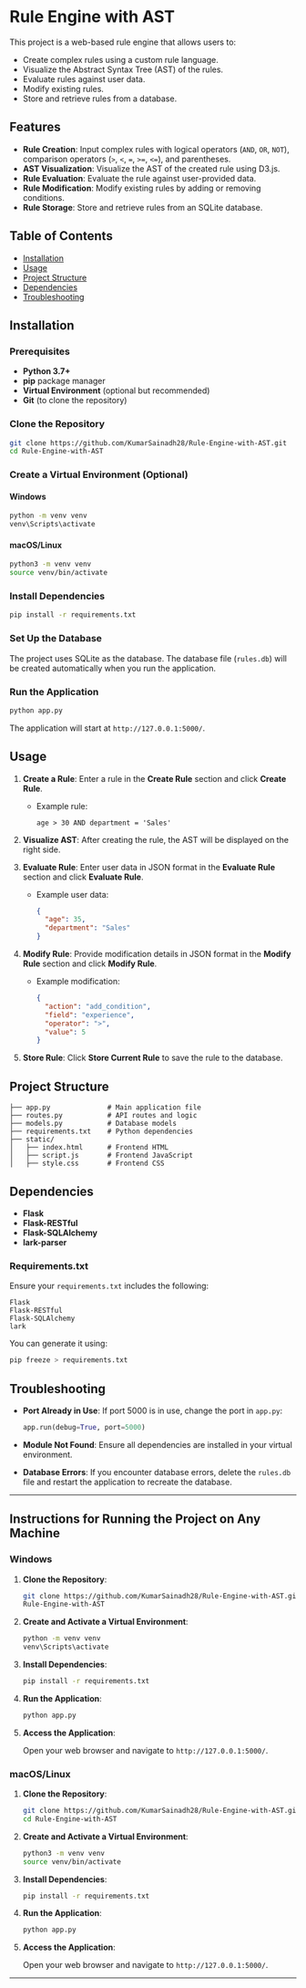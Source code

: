 # Rule Engine with AST


This project is a web-based rule engine that allows users to:

- Create complex rules using a custom rule language.
- Visualize the Abstract Syntax Tree (AST) of the rules.
- Evaluate rules against user data.
- Modify existing rules.
- Store and retrieve rules from a database.

## Features

- **Rule Creation**: Input complex rules with logical operators (`AND`, `OR`, `NOT`), comparison operators (`>`, `<`, `=`, `>=`, `<=`), and parentheses.
- **AST Visualization**: Visualize the AST of the created rule using D3.js.
- **Rule Evaluation**: Evaluate the rule against user-provided data.
- **Rule Modification**: Modify existing rules by adding or removing conditions.
- **Rule Storage**: Store and retrieve rules from an SQLite database.

## Table of Contents

- [Installation](#installation)
- [Usage](#usage)
- [Project Structure](#project-structure)
- [Dependencies](#dependencies)
- [Troubleshooting](#troubleshooting)


## Installation

### Prerequisites

- **Python 3.7+**
- **pip** package manager
- **Virtual Environment** (optional but recommended)
- **Git** (to clone the repository)

### Clone the Repository

```bash
git clone https://github.com/KumarSainadh28/Rule-Engine-with-AST.git
cd Rule-Engine-with-AST
```

### Create a Virtual Environment (Optional)

#### Windows

```bash
python -m venv venv
venv\Scripts\activate
```

#### macOS/Linux

```bash
python3 -m venv venv
source venv/bin/activate
```

### Install Dependencies

```bash
pip install -r requirements.txt
```

### Set Up the Database

The project uses SQLite as the database. The database file (`rules.db`) will be created automatically when you run the application.

### Run the Application

```bash
python app.py
```

The application will start at `http://127.0.0.1:5000/`.

## Usage

1. **Create a Rule**: Enter a rule in the **Create Rule** section and click **Create Rule**.
   - Example rule:
     ```
     age > 30 AND department = 'Sales'
     ```

2. **Visualize AST**: After creating the rule, the AST will be displayed on the right side.

3. **Evaluate Rule**: Enter user data in JSON format in the **Evaluate Rule** section and click **Evaluate Rule**.
   - Example user data:
     ```json
     {
       "age": 35,
       "department": "Sales"
     }
     ```

4. **Modify Rule**: Provide modification details in JSON format in the **Modify Rule** section and click **Modify Rule**.
   - Example modification:
     ```json
     {
       "action": "add_condition",
       "field": "experience",
       "operator": ">",
       "value": 5
     }
     ```

5. **Store Rule**: Click **Store Current Rule** to save the rule to the database.

## Project Structure

```
├── app.py              # Main application file
├── routes.py           # API routes and logic
├── models.py           # Database models
├── requirements.txt    # Python dependencies
├── static/
│   ├── index.html      # Frontend HTML
│   ├── script.js       # Frontend JavaScript
│   ├── style.css       # Frontend CSS
```

## Dependencies

- **Flask**
- **Flask-RESTful**
- **Flask-SQLAlchemy**
- **lark-parser**

### Requirements.txt

Ensure your `requirements.txt` includes the following:

```
Flask
Flask-RESTful
Flask-SQLAlchemy
lark
```

You can generate it using:

```bash
pip freeze > requirements.txt
```

## Troubleshooting

- **Port Already in Use**: If port 5000 is in use, change the port in `app.py`:

  ```python
  app.run(debug=True, port=5000)
  ```

- **Module Not Found**: Ensure all dependencies are installed in your virtual environment.

- **Database Errors**: If you encounter database errors, delete the `rules.db` file and restart the application to recreate the database.


---

## Instructions for Running the Project on Any Machine

### Windows

1. **Clone the Repository**:

   ```bash
   git clone https://github.com/KumarSainadh28/Rule-Engine-with-AST.git
   Rule-Engine-with-AST
   ```

2. **Create and Activate a Virtual Environment**:

   ```bash
   python -m venv venv
   venv\Scripts\activate
   ```

3. **Install Dependencies**:

   ```bash
   pip install -r requirements.txt
   ```

4. **Run the Application**:

   ```bash
   python app.py
   ```

5. **Access the Application**:

   Open your web browser and navigate to `http://127.0.0.1:5000/`.

### macOS/Linux

1. **Clone the Repository**:

   ```bash
   git clone https://github.com/KumarSainadh28/Rule-Engine-with-AST.git
   cd Rule-Engine-with-AST
   ```

2. **Create and Activate a Virtual Environment**:

   ```bash
   python3 -m venv venv
   source venv/bin/activate
   ```

3. **Install Dependencies**:

   ```bash
   pip install -r requirements.txt
   ```

4. **Run the Application**:

   ```bash
   python app.py
   ```

5. **Access the Application**:

   Open your web browser and navigate to `http://127.0.0.1:5000/`.

---
